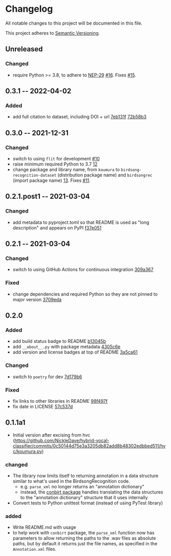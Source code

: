 # Changelog
All notable changes to this project will be documented in this file.

This project adheres to [Semantic Versioning](https://semver.org/spec/v2.0.0.html).

## Unreleased
### Changed
- require Python >= 3.8, 
  to adhere to [NEP-29](https://numpy.org/neps/nep-0029-deprecation_policy.html)
  [#16](https://github.com/NickleDave/koumura/pull/16).
  Fixes [#15](https://github.com/NickleDave/birdsong-recognition-dataset/issues/15).

## 0.3.1 -- 2022-04-02
### Added
- add full citation to dataset, including DOI + url
  [7eb131f](https://github.com/NickleDave/birdsong-recognition-dataset/commit/7eb131fdea53836772d040d07ce7b93cf6d7e545)
  [72b58b3](https://github.com/NickleDave/birdsong-recognition-dataset/commit/72b58b3fa3d42f7466ad19d7b3b596a78c88bd76)

## 0.3.0 -- 2021-12-31
### Changed
- switch to using `flit` for development
  [#10](https://github.com/NickleDave/koumura/pull/10)  
- raise minimum required Python to 3.7
  [12](https://github.com/NickleDave/koumura/pull/12)  
- change package and library name, from `koumura` 
  to `birdsong-recognition-dataset` (distribution package name) 
  and `birdsongrec` (import package name)
  [13](https://github.com/NickleDave/koumura/pull/13).
  Fixes [#11](https://github.com/NickleDave/birdsong-recognition-dataset/issues/11).

## 0.2.1.post1 -- 2021-03-04
### Changed
- add metadata to pyproject.toml so that README is used as "long description" 
  and appears on PyPI
  [f37e051](https://github.com/NickleDave/crowsetta/commit/f37e05187aa87ea3ed9e5c59f66140b0141fc9b3)

## 0.2.1 -- 2021-03-04
### Changed
- switch to using GitHub Actions for continuous integration
  [309a367](https://github.com/NickleDave/koumura/commit/309a3673bd6c52b12970388a556b694704260373)

### Fixed
- change dependencies and required Python so they are not pinned to major version
  [3709eda](https://github.com/NickleDave/koumura/commit/3709eda3358429be3bb757d2b52a17f92848a225)


## 0.2.0
### Added
- add build status badge to README
  [b13045b](https://github.com/NickleDave/koumura/commit/b13045beaa286159dacd469db3e717470757b054)
- add `__about__.py` with package metadata
  [4305c6e](https://github.com/NickleDave/koumura/commit/4305c6ea262061072ad86bba39bda35da5171661)
- add version and license badges at top of README
  [3a5ca61](https://github.com/NickleDave/koumura/commit/3a5ca61c739d41361da5d62e9de5b994dfbe85b9)

### Changed
- switch to `poetry` for dev
  [7d179b6](https://github.com/NickleDave/koumura/commit/7d179b6d157014597f58742d40a0e5aecfb46505)

### Fixed
- fix links to other libraries in README
  [98f497f](https://github.com/NickleDave/koumura/commit/98f497f135a9687f525a334cec36218363faef02)
- fix date in LICENSE
  [57c537d](https://github.com/NickleDave/koumura/commit/57c537d7d5db2e2dbe6757280f1fa5414f431574)

## 0.1.1a1
- Initial version after excising from hvc 
(https://github.com/NickleDave/hybrid-vocal-classifier/commits/0c50144d75e3a3205db82add8b48302edbbed511/hvc/koumura.py)

### changed
- The library now limits itself to returning annotation in a data structure
similar to what's used in the BirdsongRecognition code.
  + e.g. `parse_xml` no longer returns an "annotation dictionary"
  + instead, the [conbirt package](https://github.com/NickleDave/conbirt)
  handles translating the data structures to the "annotation dictionary"
  structure that it uses internally
- Convert tests to Python unittest format (instead of using PyTest library)

### added
+ Write README.md with usage
+ to help work with `conbirt` package, the `parse_xml` function 
now has parameters to allow returning the paths to the .wav files as 
absolute paths, but by default it returns just the file names, as 
specified in the `Annotation.xml` files.